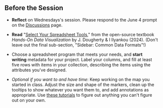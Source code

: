 ## Before the Session  

* **Reflect** on Wednesdays's session. Please respond to the June 4 prompt on the [Discussions](https://github.com/cornell-colab/2024-SummerDH/discussions) page.
  
* **Read** "[Select Your Spreadsheet Tools](https://handsondataviz.org/spreadsheet-tools.html)," from the open-source textbook *Hands-On Data Visualization* by J. Dougherty & I Ilyankou (2024). (Don't leave out the final  sub-section, "Sidebar: Common Data Formats"!)

* Choose a spreadsheet program that meets your needs, and **start writing** metadata for your project. Label your columns, and fill at least five rows with items in your collection, describing the items using the attributes you've designed.

* *Optional if you want to and have time*: Keep working on the map you started in class. Adjust the size and shape of the markers, clean up the tooltips to show whatever you want them to, and add annotations as appropriate. Use [these tutorials](https://academy.datawrapper.de/category/278-symbol-maps) to figure out anything you can't figure out on your own. 

